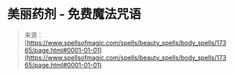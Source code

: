 <!--yml

分类：未分类

日期：2024-06-12 18:58:24

-->

# 美丽药剂 - 免费魔法咒语

> 来源：[https://www.spellsofmagic.com/spells/beauty_spells/body_spells/17365/page.html#0001-01-01](https://www.spellsofmagic.com/spells/beauty_spells/body_spells/17365/page.html#0001-01-01)
